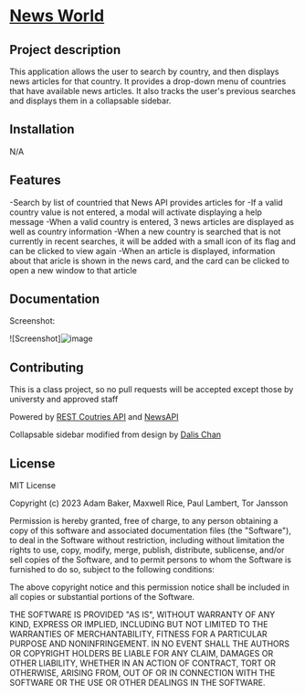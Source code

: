# [**News World**](https://ricadbur.github.io/world-news/)

## Project description

This application allows the user to search by country, and then displays news articles for that country.  It provides a drop-down menu of countries that have available news articles.  It also tracks the user's previous searches and displays them in a collapsable sidebar.

## Installation

N/A

## Features
-Search by list of countried that News API provides articles for
-If a valid country value is not entered, a modal will activate displaying a help message
-When a valid country is entered, 3 news articles are displayed as well as country information
-When a new country is searched that is not currently in recent searches, it will be added with a small icon of its flag and can be clicked to view again
-When an article is displayed, information about that aricle is shown in the news card, and the card can be clicked to open a new window to that article

## Documentation

Screenshot:

![Screenshot]![image](https://github.com/RicAdbur/world-news/assets/123577761/a88ecc8a-722b-4f93-b5c1-916f6455c383)

## Contributing

This is a class project, so no pull requests will be accepted except those by universty and approved staff

Powered by [REST Coutries API](https://restcountries.com/) and [NewsAPI](https://https://newsapi.org/)

Collapsable sidebar modified from design by [Dalis Chan](https://github.com/dalisc/hover-collapsible-sidebar)

## License

MIT License

Copyright (c) 2023 Adam Baker, Maxwell Rice, Paul Lambert, Tor Jansson

Permission is hereby granted, free of charge, to any person obtaining a copy
of this software and associated documentation files (the "Software"), to deal
in the Software without restriction, including without limitation the rights
to use, copy, modify, merge, publish, distribute, sublicense, and/or sell
copies of the Software, and to permit persons to whom the Software is
furnished to do so, subject to the following conditions:

The above copyright notice and this permission notice shall be included in all
copies or substantial portions of the Software.

THE SOFTWARE IS PROVIDED "AS IS", WITHOUT WARRANTY OF ANY KIND, EXPRESS OR
IMPLIED, INCLUDING BUT NOT LIMITED TO THE WARRANTIES OF MERCHANTABILITY,
FITNESS FOR A PARTICULAR PURPOSE AND NONINFRINGEMENT. IN NO EVENT SHALL THE
AUTHORS OR COPYRIGHT HOLDERS BE LIABLE FOR ANY CLAIM, DAMAGES OR OTHER
LIABILITY, WHETHER IN AN ACTION OF CONTRACT, TORT OR OTHERWISE, ARISING FROM,
OUT OF OR IN CONNECTION WITH THE SOFTWARE OR THE USE OR OTHER DEALINGS IN THE
SOFTWARE.
